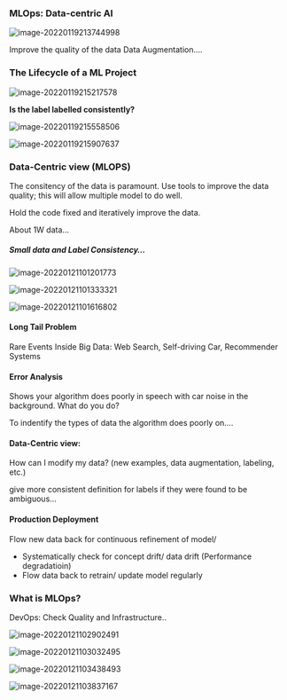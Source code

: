 ### MLOps: Data-centric AI

![image-20220119213744998](https://chqwer2.github.io/img/Typora/image-20220119213744998.png)

Improve the quality of the data
Data Augmentation….

### The Lifecycle of a ML Project

![image-20220119215217578](https://chqwer2.github.io/img/Typora/image-20220119215217578.png)

**Is the label labelled consistently?**

![image-20220119215558506](https://chqwer2.github.io/img/Typora/image-20220119215558506.png) 

![image-20220119215907637](https://chqwer2.github.io/img/Typora/image-20220119215907637.png)



### Data-Centric view (MLOPS)

The consitency of the data is paramount. Use tools to improve the data quality; this will allow multiple model to do well.

Hold the code fixed and iteratively improve the data.

About 1W data…

##### Small data and Label Consistency…

![image-20220121101201773](https://chqwer2.github.io/img/Typora/image-20220121101201773.png)

![image-20220121101333321](https://chqwer2.github.io/img/Typora/image-20220121101333321.png)

![image-20220121101616802](https://chqwer2.github.io/img/Typora/image-20220121101616802.png)

#### Long Tail Problem

Rare Events Inside Big Data: Web Search, Self-driving Car, Recommender Systems 

#### Error Analysis

Shows your algorithm does poorly in speech with car noise in the background. What do you do?

To indentify the types of data the algorithm does poorly on….

#### Data-Centric view:

How can I modify my data? (new examples, data augmentation, labeling, etc.)

give more consistent definition for labels if they were found to be ambiguous…

#### Production Deployment

Flow new data back for continuous refinement of model/

- Systematically check for concept drift/ data drift (Performance degradatioin)
- Flow data back to retrain/ update model regularly

### What is MLOps?

DevOps: Check Quality and Infrastructure..

![image-20220121102902491](https://chqwer2.github.io/img/Typora/image-20220121102902491.png)

![image-20220121103032495](https://chqwer2.github.io/img/Typora/image-20220121103032495.png)

![image-20220121103438493](https://chqwer2.github.io/img/Typora/image-20220121103438493.png)

![image-20220121103837167](https://chqwer2.github.io/img/Typora/image-20220121103837167.png)

